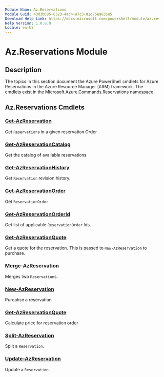```yaml
---
Module Name: Az.Reservations
Module Guid: 43d3b085-6323-4ac4-a7c3-81d75ea036e5
Download Help Link: https://docs.microsoft.com/powershell/module/az.reservations
Help Version: 1.0.0.0
Locale: en-US
---
```


# Az.Reservations Module
## Description
The topics in this section document the Azure PowerShell cmdlets for Azure Reservations in the Azure Resource Manager (ARM) framework. The cmdlets exist in the Microsoft.Azure.Commands.Reservations namespace.

## Az.Reservations Cmdlets
### [Get-AzReservation](Get-AzReservation.md)
Get `Reservation`s in a given reservation Order

### [Get-AzReservationCatalog](Get-AzReservationCatalog.md)
Get the catalog of available reservations

### [Get-AzReservationHistory](Get-AzReservationHistory.md)
Get `Reservation` revision history.

### [Get-AzReservationOrder](Get-AzReservationOrder.md)
Get `ReservationOrder`

### [Get-AzReservationOrderId](Get-AzReservationOrderId.md)
Get list of applicable `ReservationOrder` Ids.

### [Get-AzReservationQuote](Get-AzReservationQuote.md)
Get a quote for the reservation. This is passed to `New-AzReservation` to purchase.

### [Merge-AzReservation](Merge-AzReservation.md)
Merges two `Reservation`s.

### [New-AzReservation](New-AzReservation.md)
Purcahse a reservation

### [Get-AzReservationQuote](Get-AzReservationQuote.md)
Calculate price for reservation order

### [Split-AzReservation](Split-AzReservation.md)
Split a `Reservation`.

### [Update-AzReservation](Update-AzReservation.md)
Update a `Reservation`.


